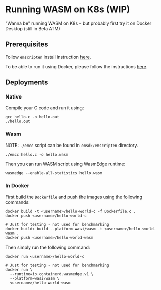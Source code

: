 # Running WASM on K8s (WIP)

"Wanna be" running WASM on K8s - but probably first try it on Docker Desktop (still in Beta ATM)

## Prerequisites

Follow `emscripten` install instruction [here](https://emscripten.org/docs/getting_started/downloads.html).

To be able to run it using Docker, please follow the instructions [here](https://docs.docker.com/desktop/wasm/).

## Deployments

### Native

Compile your C code and run it using:
```
gcc hello.c -o hello.out
./hello.out
```

### Wasm

NOTE: `./emcc` script can be found in `emsdk/emscripten` directory.
```
./emcc hello.c -o hello.wasm
```

Then you can run WASM script using WasmEdge runtime:
```
wasmedge --enable-all-statistics hello.wasm
```

### In Docker

First build the `Dockerfile` and push the images using the following commands:
```
docker build -t <username>/hello-world-c -f Dockerfile.c .
docker push <username>/hello-world-c

# Just for testing - not used for benchmarking
docker buildx build --platform wasi/wasm -t <username>/hello-world-wasm .
docker push <username>/hello-world-wasm
``` 

Then simply run the following command:
```
docker run <username>/hello-world-c

# Just for testing - not used for benchmarking
docker run \
  --runtime=io.containerd.wasmedge.v1 \
  --platform=wasi/wasm \
  <username>/hello-world-wasm
```
